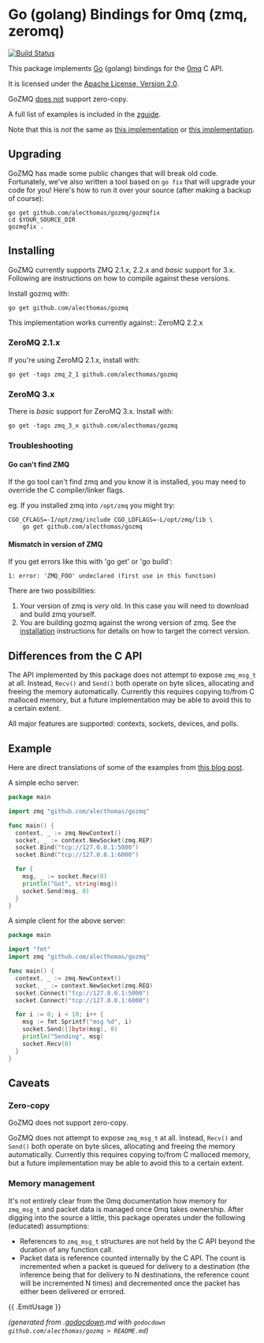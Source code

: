 # Go (golang) Bindings for 0mq (zmq, zeromq)

[![Build Status](https://travis-ci.org/alecthomas/gozmq.png)](https://travis-ci.org/alecthomas/gozmq)

This package implements [Go](http://golang.org) (golang) bindings for
the [0mq](http://zeromq.org) C API.

It is licensed under the [Apache License, Version 2.0](http://www.apache.org/licenses/LICENSE-2.0).

GoZMQ [does not](#zero-copy) support zero-copy.

A full list of examples is included in the [zguide](https://github.com/imatix/zguide/tree/master/examples/Go).

Note that this is *not* the same as [this
implementation](http://github.com/boggle/gozero) or [this
implementation](http://code.google.com/p/gozmq/).

## Upgrading

GoZMQ has made some public changes that will break old code.  Fortunately, we've also written a tool based on `go fix` that will upgrade your code for you!  Here's how to run it over your source (after making a backup of course):

    go get github.com/alecthomas/gozmq/gozmqfix
    cd $YOUR_SOURCE_DIR
    gozmqfix .

## Installing

GoZMQ currently supports ZMQ 2.1.x, 2.2.x and *basic* support for 3.x. Following are instructions on how to compile against these versions.

Install gozmq with:

    go get github.com/alecthomas/gozmq

This implementation works currently against:: ZeroMQ 2.2.x

### ZeroMQ 2.1.x

If you're using ZeroMQ 2.1.x, install with:

    go get -tags zmq_2_1 github.com/alecthomas/gozmq

### ZeroMQ 3.x

There is *basic* support for ZeroMQ 3.x. Install with:

    go get -tags zmq_3_x github.com/alecthomas/gozmq

### Troubleshooting

#### Go can't find ZMQ

If the go tool can't find zmq and you know it is installed, you may need to override the C compiler/linker flags.

eg. If you installed zmq into `/opt/zmq` you might try:

	CGO_CFLAGS=-I/opt/zmq/include CGO_LDFLAGS=-L/opt/zmq/lib \
		go get github.com/alecthomas/gozmq

#### Mismatch in version of ZMQ

If you get errors like this with 'go get' or 'go build':

    1: error: 'ZMQ_FOO' undeclared (first use in this function)
    
There are two possibilities:

1. Your version of zmq is *very* old. In this case you will need to download and build zmq yourself.
2. You are building gozmq against the wrong version of zmq. See the [installation](#installation) instructions for details on how to target the correct version.

## Differences from the C API

The API implemented by this package does not attempt to expose
`zmq_msg_t` at all. Instead, `Recv()` and `Send()` both operate on byte
slices, allocating and freeing the memory automatically. Currently this
requires copying to/from C malloced memory, but a future implementation
may be able to avoid this to a certain extent.

All major features are supported: contexts, sockets, devices, and polls.

## Example

Here are direct translations of some of the examples from [this blog
post](http://nichol.as/zeromq-an-introduction).

A simple echo server:

```go
package main

import zmq "github.com/alecthomas/gozmq"

func main() {
  context, _ := zmq.NewContext()
  socket, _ := context.NewSocket(zmq.REP)
  socket.Bind("tcp://127.0.0.1:5000")
  socket.Bind("tcp://127.0.0.1:6000")

  for {
    msg, _ := socket.Recv(0)
    println("Got", string(msg))
    socket.Send(msg, 0)
  }
}
```

A simple client for the above server:

```go
package main

import "fmt"
import zmq "github.com/alecthomas/gozmq"

func main() {
  context, _ := zmq.NewContext()
  socket, _ := context.NewSocket(zmq.REQ)
  socket.Connect("tcp://127.0.0.1:5000")
  socket.Connect("tcp://127.0.0.1:6000")

  for i := 0; i < 10; i++ {
    msg := fmt.Sprintf("msg %d", i)
    socket.Send([]byte(msg), 0)
    println("Sending", msg)
    socket.Recv(0)
  }
}
```

## Caveats

### Zero-copy

GoZMQ does not support zero-copy.

GoZMQ does not attempt to expose `zmq_msg_t` at all. Instead, `Recv()` and `Send()`
both operate on byte slices, allocating and freeing the memory automatically.
Currently this requires copying to/from C malloced memory, but a future
implementation may be able to avoid this to a certain extent.


### Memory management

It's not entirely clear from the 0mq documentation how memory for
`zmq_msg_t` and packet data is managed once 0mq takes ownership. After
digging into the source a little, this package operates under the
following (educated) assumptions:

-   References to `zmq_msg_t` structures are not held by the C API
    beyond the duration of any function call.
-   Packet data is reference counted internally by the C API. The count
    is incremented when a packet is queued for delivery to a destination
    (the inference being that for delivery to N destinations, the
    reference count will be incremented N times) and decremented once
    the packet has either been delivered or errored.

{{ .EmitUsage }}

*(generated from .[godocdown](https://github.com/robertkrimen/godocdown).md with `godocdown github.com/alecthomas/gozmq > README.md`)*
